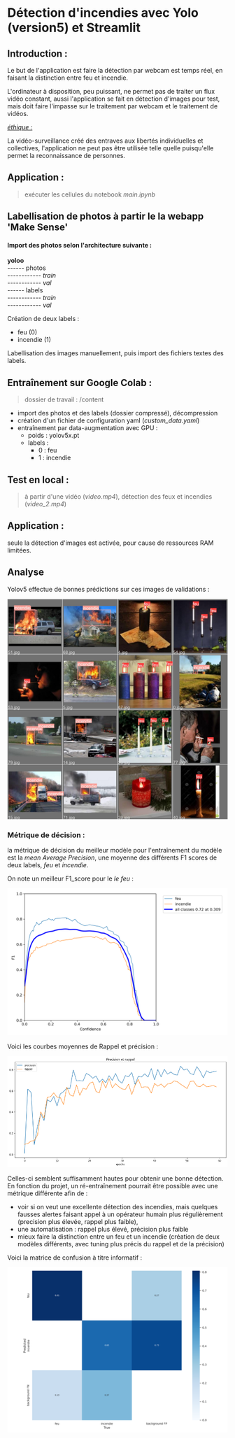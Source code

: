 # Détection d'incendies avec Yolo (version5) et Streamlit

## Introduction : 

Le but de l'application est faire la détection par webcam est temps réel, en faisant la distinction entre feu et incendie.   

L'ordinateur à disposition, peu puissant, ne permet pas de traiter un flux vidéo constant, aussi l'application se fait en détection d'images pour test, mais doit faire l'impasse sur le traitement par webcam et le traitement de vidéos.  

<u><i>éthique : </i></u>   

La vidéo-surveillance créé des entraves aux libertés individuelles et collectives, l'application ne peut pas être utilisée telle quelle puisqu'elle permet la reconnaissance de personnes.


## Application : 

> exécuter les cellules du notebook <i>main.ipynb</i>



## Labellisation de photos à partir le la webapp 'Make Sense'  

#### Import des photos selon l'architecture suivante : 

<b>yoloo</b>   
------ photos   
------------ <i>train</i>   
------------ <i>val</i>   
------ labels   
------------ <i>train</i>   
------------ <i>val</i>       

Création de deux labels : 
- feu  (0)  
- incendie (1)    

Labellisation des images manuellement, puis import des fichiers textes des labels.


## Entraînement sur Google Colab :  

> dossier de travail : /content   

- import des photos et des labels (dossier compressé), décompression  
- création d'un fichier de configuration yaml (<i>custom_data.yaml</i>)
- entraînement par data-augmentation avec GPU : 
    - poids : yolov5x.pt
    - labels :
        - 0 : feu
        - 1 : incendie

## Test en local : 

> à partir d'une vidéo (<i>video.mp4</i>), détection des feux et incendies (<i>video_2.mp4</i>)   

## Application : 

seule la détection d'images est activée, pour cause de ressources RAM limitées.  


## Analyse


Yolov5 effectue de bonnes prédictions sur ces images de validations :  

![Getting Started](./image/val.jpg)

### Métrique de décision : 

la métrique de décision du meilleur modèle pour l'entraînement du modèle est la <i>mean Average Precision</i>, une moyenne des différents F1 scores de deux labels, <i>feu</i> et <i>incendie</i>.  

On note un meilleur F1_score pour le <i>le feu</i> :


![Getting Started](./image/F1_curve.png)  

Voici les courbes moyennes de Rappel et précision :  

![Getting Started](./image/precision_rappel.png)

Celles-ci semblent suffisamment hautes pour obtenir une bonne détection. En fonction du projet, un ré-entraînement pourrait être possible avec une métrique différente  afin de :  
- voir si on veut une excellente détection des incendies, mais quelques fausses alertes faisant appel à un opérateur humain plus régulièrement (precision plus élevée, rappel plus faible), 
- une automatisation : rappel plus élevé, précision plus faible
- mieux faire la distinction entre un feu et un incendie (création de deux modèles différents, avec tuning plus précis du rappel et de la précision)

Voici la matrice de confusion à titre informatif : 

![Getting Started](./image/confusion_matrix.png)





